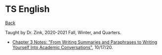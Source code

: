 # TS English
[Back](https://andre-ye.github.io)

Taught by Dr. Zink, 2020-2021 Fall, Winter, and  Quarters.
- [Chapter 3 Notes: "From Writing Summaries and Paraphrases to Writing Yourself Into Academic Conversations"](https://andre-ye.github.io/english/chapter_3), 10/17/20.
